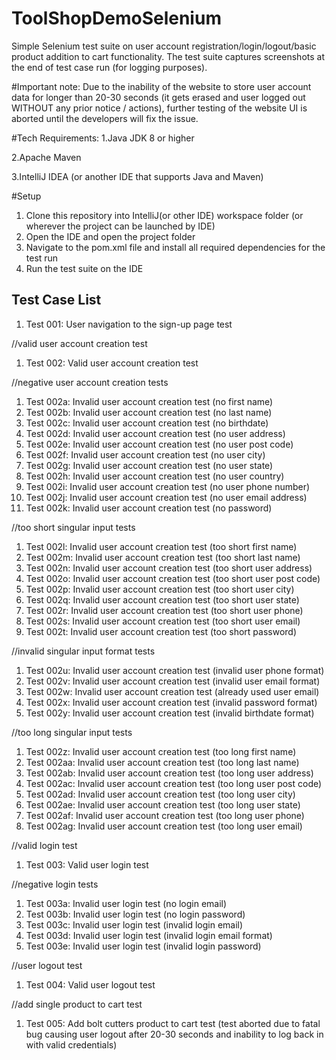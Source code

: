 # ToolShopDemoSelenium

Simple Selenium test suite on user account registration/login/logout/basic product addition to cart functionality. The test suite captures screenshots at the end of test case run (for logging purposes).

#Important note: Due to the inability of the website to store user account data for longer than 20-30 seconds (it gets erased and user logged out WITHOUT any prior notice / actions), further testing of the website UI is aborted until the developers will fix the issue.

#Tech Requirements:
 1.Java JDK 8 or higher 
 
 2.Apache Maven 
 
 3.IntelliJ IDEA (or another IDE that supports Java and Maven)

#Setup

1. Clone this repository into IntelliJ(or other IDE) workspace folder (or wherever the project can be launched by IDE)
2. Open the IDE and open the project folder
3. Navigate to the pom.xml file and install all required dependencies for the test run
4. Run the test suite on the IDE

## Test Case List


1.  Test 001: User navigation to the sign-up page test

//valid user account creation test

1.  Test 002: Valid user account creation test

//negative user account creation tests

1.	Test 002a: Invalid user account creation test (no first name)
2.	Test 002b: Invalid user account creation test (no last name)
3.	Test 002c: Invalid user account creation test (no birthdate)
4.	Test 002d: Invalid user account creation test (no user address)
5.	Test 002e: Invalid user account creation test (no user post code)
6.	Test 002f: Invalid user account creation test (no user city)
7.	Test 002g: Invalid user account creation test (no user state)
8.	Test 002h: Invalid user account creation test (no user country)
9.	Test 002i: Invalid user account creation test (no user phone number)
10.	Test 002j: Invalid user account creation test (no user email address)
11.	Test 002k: Invalid user account creation test (no password)

//too short singular input tests

1.	Test 002l: Invalid user account creation test (too short first name)
2.	Test 002m: Invalid user account creation test (too short last name)
3.	Test 002n: Invalid user account creation test (too short user address)
4.	Test 002o: Invalid user account creation test (too short user post code)
5.	Test 002p: Invalid user account creation test (too short user city)
6.	Test 002q: Invalid user account creation test (too short user state)
7.	Test 002r: Invalid user account creation test (too short user phone)
8.	Test 002s: Invalid user account creation test (too short user email)
9.	Test 002t: Invalid user account creation test (too short password)

//invalid singular input format tests

1.	Test 002u: Invalid user account creation test (invalid user phone format)
2.	Test 002v: Invalid user account creation test (invalid user email format)
3.	Test 002w: Invalid user account creation test (already used user email)
4.	Test 002x: Invalid user account creation test (invalid password format)
5.	Test 002y: Invalid user account creation test (invalid birthdate format)

//too long singular input tests

1.	Test 002z: Invalid user account creation test (too long first name)
2.	Test 002aa: Invalid user account creation test (too long last name)
3.	Test 002ab: Invalid user account creation test (too long user address)
4.	Test 002ac: Invalid user account creation test (too long user post code)
5.	Test 002ad: Invalid user account creation test (too long user city)
6.	Test 002ae: Invalid user account creation test (too long user state)
7.	Test 002af: Invalid user account creation test (too long user phone)
8.	Test 002ag: Invalid user account creation test (too long user email)

//valid login test

1.  Test 003: Valid user login test

//negative login tests

1.	Test 003a: Invalid user login test (no login email)
2.	Test 003b: Invalid user login test (no login password)
3.	Test 003c: Invalid user login test (invalid login email)
4.	Test 003d: Invalid user login test (invalid login email format)
5.	Test 003e: Invalid user login test (invalid login password)

//user logout test

1.  Test 004: Valid user logout test

//add single product to cart test

1.  Test 005: Add bolt cutters product to cart test (test aborted due to fatal bug causing user logout after 20-30 seconds and inability to log back in with valid credentials)

